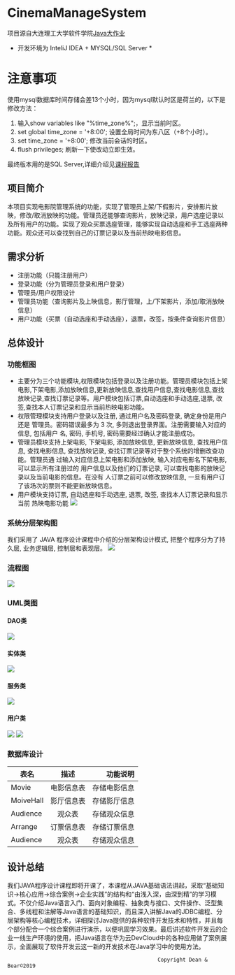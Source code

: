 # CinemaManageSystem
项目源自大连理工大学软件学院[Java大作业](JAVA高级编程大作业.pdf)

* 开发环境为  InteliJ IDEA + MYSQL/SQL Server *

# 注意事项
  使用mysql数据库时间存储会差13个小时，因为mysql默认时区是荷兰的，以下是修改方法：
  1. 输入show variables like "%time_zone%";，显示当前时区。
  2. set global time_zone = '+8:00'; 设置全局时间为东八区（+8个小时）。
  3. set time_zone = '+8:00'; 修改当前会话的时区。
  4. flush privileges; 刷新一下使改动立即生效。
  
  最终版本用的是SQL Server,详细介绍见[课程报告](最终版.pdf)

## 项目简介
本项目实现电影院管理系统的功能，实现了管理员上架/下假影片，安排影片放映，修改/取消放映的功能。管理员还能够查询影片，放映记录，用户选座记录以及所有用户的功能。实现了观众买票选座管理，能够实现自动选座和手工选座两种功能。观众还可以查找到自己的订票记录以及当前热映电影信息。 

## 需求分析
+ 注册功能（只能注册用户）
+ 登录功能（分为管理员登录和用户登录）
+ 管理员/用户权限设计
+ 管理员功能（查询影片及上映信息，影厅管理，上/下架影片，添加/取消放映信息）
+ 用户功能（买票（自动选座和手动选座），退票，改签，按条件查询影片信息）


## 总体设计

### 功能框图
+ 主要分为三个功能模块,权限模块包括登录以及注册功能。管理员模块包括上架电影,下架电影,添加放映信息,更新放映信息,查找用户信息,查找电影信息,查找放映记录,查找订票记录等。用户模块包括订票,自动选座和手动选座,退票, 改签,查找本人订票记录和显示当前热映电影功能。 
+ 权限管理模块支持用户登录以及注册, 通过用户名及密码登录, 确定身份是用户还是 管理员。密码错误最多为 3 次, 多则退出登录界面。注册需要输入对应的信息, 包括用户 名, 密码, 手机号, 密码需要经过确认才能注册成功。 
+ 管理员模块支持上架电影, 下架电影, 添加放映信息, 更新放映信息, 查找用户信息, 查找电影信息, 查找放映记录, 查找订票记录等对于整个系统的增删改查功能。管理员通 过输入对应信息上架电影和添加放映, 输入对应电影名下架电影, 可以显示所有注册过的 用户信息以及他们的订票记录, 可以查找电影的放映记录以及当前电影的信息。在没有 人订票之前可以修改放映信息, 一旦有用户订了该场次的票则不能更新放映信息。 
+ 用户模块支持订票, 自动选座和手动选座, 退票, 改签, 查找本人订票记录和显示当前 热映电影功能 
![](figures/Fuction.png)


### 系统分层架构图
我们采用了 JAVA 程序设计课程中介绍的分层架构设计模式, 把整个程序分为了持 久层, 业务逻辑层, 控制层和表现层。
![](figures/Line.png)

### 流程图
![](figures/flow.png)

### UML类图
#### DAO类
![](figures/Dao.png)
#### 实体类
![](figures/entityUML.png)
#### 服务类
![](figures/UMLService.png)
#### 用户类
![](figures/User1.png)
![](figures/User2.png)

### 数据库设计
表名|描述|功能说明|
--|:--:|--:
Movie|电影信息表|存储电影信息
MoiveHall|影厅信息表|存储影厅信息
Audience|观众表|存储观众信息
Arrange|订票信息表|存储订票信息
Audience|观众表|存储观众信息

## 设计总结
我们JAVA程序设计课程即将开课了，本课程从JAVA基础语法讲起，采取“基础知识→核心应用→综合案例→企业实践”的结构和“由浅入深，由深到精”的学习模式。不仅介绍Java语言入门、面向对象编程、抽象类与接口、文件操作、泛型集合、多线程和注解等Java语言的基础知识，而且深入讲解Java的JDBC编程、分层架构等核心编程技术，详细探讨Java提供的各种软件开发技术和特性，并且每个部分配合一个综合案例进行演示，以便巩固学习效果。最后讲述软件开发云的企业一线生产环境的使用，把Java语言在华为云DevCloud中的各种应用做了案例展示，全面展现了软件开发云这一新的开发技术在Java学习中的使用方法。

                                                    
                                                    Copyright Dean & Bear©2019
